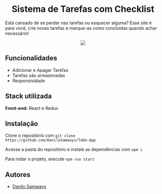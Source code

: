 <h1 align="center">
Sistema de Tarefas com Checklist
</h1>

Está cansado de se perder nas tarefas ou esquecer alguma? Esse site é para você, crie novas tarefas e marque-as como concluídas quando achar necessário!
<p align="center">
  <img src="https://user-images.githubusercontent.com/55723423/217638882-f4cfa49c-77a6-4505-8400-2b3b429656d5.png">
</p>


## Funcionalidades

- Adicionar e Apagar Tarefas
- Tarefas são armazenadas
- Responsividade




## Stack utilizada

**Front-end:** React e Redux


## Instalação

Clone o repositório com ```git clone https://github.com/DaniloSamways/ToDo-App```

Acesse a pasta do repositório e instale as dependências com ```npm i```

Para rodar o projeto, execute ```npm run start```
## Autores

- [Danilo Samways](https://www.github.com/DaniloSamways)

